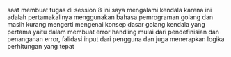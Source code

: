 saat membuat tugas di session 8 ini saya mengalami kendala karena ini adalah pertamakalinya menggunakan bahasa pemrograman golang dan masih kurang mengerti mengenai konsep dasar golang  kendala yang pertama yaitu dalam membuat error handling mulai dari pendefinisian dan penanganan error, falidasi input dari pengguna dan juga menerapkan logika perhitungan yang tepat  
